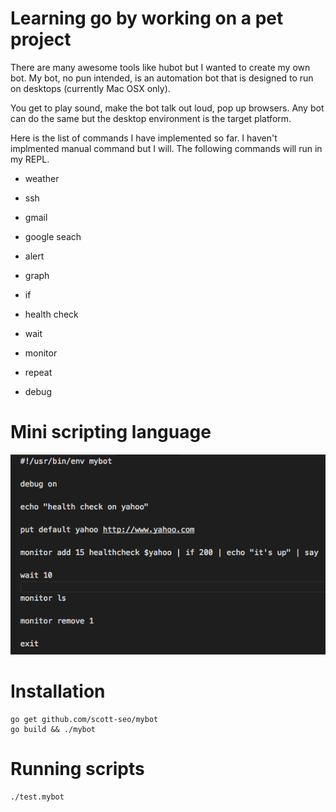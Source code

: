 # Learning go by working on a pet project

There are many awesome tools like hubot but I wanted to create my own bot. My bot, no pun intended, is an automation bot that is designed to run on desktops (currently Mac OSX only).

You get to play sound, make the bot talk out loud, pop up browsers. Any bot can do the same but the desktop environment is the target platform.

Here is the list of commands I have implemented so far. I haven't implmented manual command but I will. The following commands will run in my REPL.

* weather

* ssh

* gmail

* google seach

* alert

* graph

* if

* health check

* wait 

* monitor

* repeat

* debug

# Mini scripting language
![mini scripting language](https://github.com/scott-seo/mybot/raw/master/asset/scripting.png "Scripting")

# Installation 
```
go get github.com/scott-seo/mybot
go build && ./mybot
```

# Running scripts
```
./test.mybot
```
